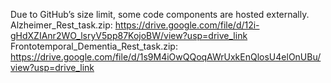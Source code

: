 Due to GitHub’s size limit, some code components are hosted externally.
Alzheimer_Rest_task.zip: https://drive.google.com/file/d/12i-gHdXZIAnr2WO_lsryV5pp87KojoBW/view?usp=drive_link
Frontotemporal_Dementia_Rest_task.zip: https://drive.google.com/file/d/1s9M4iOwQQoqAWrUxkEnQlosU4elOnUBu/view?usp=drive_link
